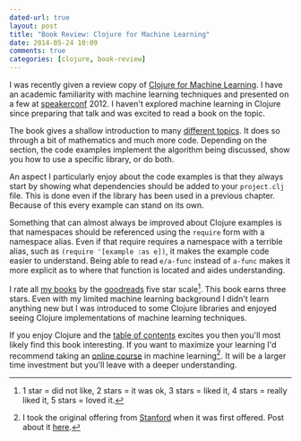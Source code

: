 ```yaml
---
dated-url: true
layout: post
title: "Book Review: Clojure for Machine Learning"
date: 2014-05-24 10:09
comments: true
categories: [clojure, book-review]
---
```


I was recently given a review copy of
[Clojure for Machine Learning](http://www.packtpub.com/clojure-for-machine-learning/book).
I have an academic familiarity with machine learning techniques and
presented on a few at [speakerconf](http://speakerconf.com/)
2012. I haven't explored machine learning in Clojure since preparing
that talk and was excited to read a book on the topic.

The book gives a shallow introduction to many
[different topics](http://www.packtpub.com/clojure-for-machine-learning/book#chapter_0).
It does so through a bit of mathematics and much more code. Depending
on the section, the code examples implement the algorithm being
discussed, show you how to use a specific library, or do both.

An aspect I particularly enjoy about the code examples is that
they always start by showing what dependencies should be added to
your `project.clj` file. This is done even if the library has been used in
a previous chapter. Because of this every example can stand on its own.

Something that can almost always be improved about Clojure
 examples is that namespaces should be referenced using the
`require` form with a namespace alias. Even if that require requires a namespace
with a terrible alias, such as `(require '[example :as e])`, it makes
the example code easier to understand. Being able to read `e/a-func`
instead of `a-func` makes it more explicit as to where that function
is located and aides understanding. 

I rate all
[my books](https://www.goodreads.com/user/show/3431614-jake-mccrary)
by the [goodreads](http://goodreads.com/) five star scale[^1]. This
book earns three stars. Even with my limited machine learning
background I didn't learn anything new but I was introduced to some
Clojure libraries and enjoyed seeing Clojure implementations of
machine learning techniques.

If you enjoy Clojure and the
[table of contents](http://www.packtpub.com/clojure-for-machine-learning/book#chapter_0)
excites you then you'll most likely find this book interesting. If you
want to maximize your learning I'd recommend taking an
[online course](https://www.coursera.org/courses?search=machine%20learning)
in machine learning[^2]. It will be a larger time investment but you'll
leave with a deeper understanding.


[^1]: 1 star = did not like, 2 stars = it was ok, 3 stars = liked it, 4 stars = really liked it, 5 stars = loved it.
[^2]: I took the original offering from [Stanford](https://www.coursera.org/course/ml) when it was first offered. Post about it [here](http://jakemccrary.com/blog/2011/12/29/reflections-on-stanfords-online-class-experiment/).